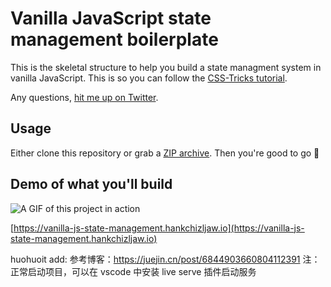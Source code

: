 # Vanilla JavaScript state management boilerplate

This is the skeletal structure to help you build a state managment system in vanilla JavaScript. This is so you can follow the [CSS-Tricks tutorial](https://css-tricks.com/build-a-state-management-system-with-vanilla-javascript).

Any questions, [hit me up on Twitter](https://twitter.com/hankchizljaw).

## Usage

Either clone this repository or grab a [ZIP archive](https://github.com/hankchizljaw/vanilla-js-state-management-boilerplate/archive/master.zip). Then you're good to go 🚀

## Demo of what you'll build

![A GIF of this project in action](https://user-images.githubusercontent.com/8672583/43128781-c58702e4-8f2a-11e8-9326-cf422a5885bd.gif)

[https://vanilla-js-state-management.hankchizljaw.io](https://vanilla-js-state-management.hankchizljaw.io)

huohuoit add:
参考博客：https://juejin.cn/post/6844903660804112391
注：正常启动项目，可以在 vscode 中安装 live serve 插件启动服务
